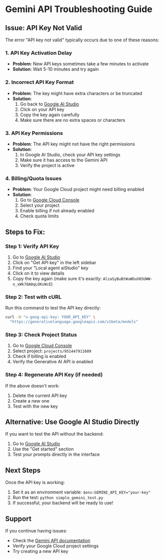 # Gemini API Troubleshooting Guide

## Issue: API Key Not Valid

The error "API key not valid" typically occurs due to one of these reasons:

### 1. API Key Activation Delay
- **Problem**: New API keys sometimes take a few minutes to activate
- **Solution**: Wait 5-10 minutes and try again

### 2. Incorrect API Key Format
- **Problem**: The key might have extra characters or be truncated
- **Solution**: 
  1. Go back to [Google AI Studio](https://aistudio.google.com/)
  2. Click on your API key
  3. Copy the key again carefully
  4. Make sure there are no extra spaces or characters

### 3. API Key Permissions
- **Problem**: The API key might not have the right permissions
- **Solution**:
  1. In Google AI Studio, check your API key settings
  2. Make sure it has access to the Gemini API
  3. Verify the project is active

### 4. Billing/Quota Issues
- **Problem**: Your Google Cloud project might need billing enabled
- **Solution**:
  1. Go to [Google Cloud Console](https://console.cloud.google.com/)
  2. Select your project
  3. Enable billing if not already enabled
  4. Check quota limits

## Steps to Fix:

### Step 1: Verify API Key
1. Go to [Google AI Studio](https://aistudio.google.com/)
2. Click on "Get API key" in the left sidebar
3. Find your "Local agent aiStudio" key
4. Click on it to view details
5. Copy the key again (make sure it's exactly: `AlzaSyBuBtWuWDuX0SUWW-n_xWk7QA0qLOKsWcE`)

### Step 2: Test with cURL
Run this command to test the API key directly:

```bash
curl -H "x-goog-api-key: YOUR_API_KEY" \
  "https://generativelanguage.googleapis.com/v1beta/models"
```

### Step 3: Check Project Status
1. Go to [Google Cloud Console](https://console.cloud.google.com/)
2. Select project: `projects/951447911609`
3. Check if billing is enabled
4. Verify the Generative AI API is enabled

### Step 4: Regenerate API Key (if needed)
If the above doesn't work:
1. Delete the current API key
2. Create a new one
3. Test with the new key

## Alternative: Use Google AI Studio Directly

If you want to test the API without the backend:
1. Go to [Google AI Studio](https://aistudio.google.com/)
2. Use the "Get started" section
3. Test your prompts directly in the interface

## Next Steps

Once the API key is working:
1. Set it as an environment variable: `$env:GEMINI_API_KEY="your-key"`
2. Run the test: `python simple_gemini_test.py`
3. If successful, your backend will be ready to use!

## Support

If you continue having issues:
- Check the [Gemini API documentation](https://ai.google.dev/gemini-api/docs/quickstart)
- Verify your Google Cloud project settings
- Try creating a new API key
